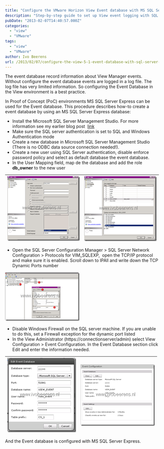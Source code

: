 ```yaml
---
title: "Configure the VMware Horizon View Event database with MS SQL Server Express"
description: "Step-by-step guide to set up View event logging with SQL Server Express database."
pubDate: "2013-02-07T14:40:57.000Z"
categories: 
  - "view"
  - "VMware"
tags: 
  - "view"
  - "VMware"
author: Ivo Beerens
url: /2013/02/07/configure-the-view-5-1-event-database-with-sql-server-express/
---
```


The event database record information about View Manager events. Without configure the event database events are logged in a log file. The log file has very limited information. So configuring the Event Database in the View environment is a best practice.

In Proof of Concept (PoC) environments MS SQL Server Express can be used for the Event database. This procedure describes how-to create a event database by using an MS SQL Server Express database:

- Install the Microsoft SQL Server Management Studio. For more information see my earlier blog post  [link](https://www.ivobeerens.nl/2011/12/08/add-sql-server-management-studio-to-microsoft-sql-server-express-2008-r2/)
- Make sure the SQL server authentication is set to SQL and Windows Authentication mode
- Create a new database in Microsoft SQL Server Management Studio (There is no ODBC data source connection needed!).
- Create a new user using SQL Server authentication, disable enforce password policy and select as default database the event database.
- In the User Mapping field, map de the database and add the role **db\_owner** to the new user

| ![image](images/image_thumb.png "image") | ![image](images/image_thumb1.png "image") |
|---|---|

- Open the SQL Server Configuration Manager > SQL Server Network Configuration > Protocols for VIM\_SQLEXP,  open the TCP/IP protocol and make sure it is enabled. Scroll down to IPAll and write down the TCP Dynamic Ports number

![image](images/image_thumb2.png "image")

- Disable Windows Firewall on the SQL server machine. If you are unable to do this, set a Firewall exception for the dynamic port listed
- In the View Administrator (https://connectionserver/admin) select View Configuration > Event Configuration. In the Event Database section click Edit and enter the information needed.

| ![image](images/image_thumb3.png "image") | ![image](images/image_thumb4.png "image") |
|---|---|

And the Event database is configured with MS SQL Server Express.
